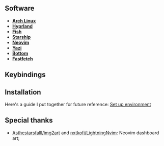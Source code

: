 ## Software

- [**Arch Linux**](https://archlinux.org/)
- [**Hyprland**](https://hyprland.org/)
- [**Fish**](https://github.com/fish-shell/fish-shell)
- [**Starship**](https://github.com/starship/starship)
- [**Neovim**](https://github.com/neovim/neovim)
- [**Yazi**](https://github.com/sxyazi/yazi)
- [**Bottom**](https://github.com/ClementTsang/bottom)
- [**Fastfetch**](https://github.com/fastfetch-cli/fastfetch)

## Keybindings

## Installation
Here's a guide I put together for future reference: [Set up environment](https://github.com/uiriansan/hyprdots/wiki/Environment)

## Special thanks
- [Asthestarsfalll/img2art](https://github.com/Asthestarsfalll/img2art) and [nxtkofi/LightningNvim](https://github.com/nxtkofi/LightningNvim?tab=readme-ov-file#dashboard-images): Neovim dashboard art;
